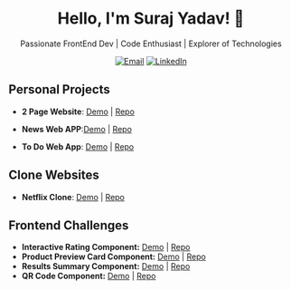 <!-- My Name -->
<h1 align="center">Hello, I'm Suraj Yadav! 👋</h1>

<!-- My Introduction -->
<p align="center">
  Passionate FrontEnd Dev | Code Enthusiast | Explorer of Technologies
</p>

<!-- Badges or Icons -->
<p align="center">
  <a href="mailto:surajyadav27092001@gmail.com"><img src="https://img.shields.io/badge/Email-%23D14836.svg?&style=flat-square&logo=Gmail&logoColor=white" alt="Email"></a>
  <a href="https://www.linkedin.com/in/surajydv/"><img src="https://img.shields.io/badge/LinkedIn-%230077B5.svg?&style=flat-square&logo=LinkedIn&logoColor=white" alt="LinkedIn"></a>
</p>


<!-- Projects -->

## Personal Projects

- **2 Page Website**: [Demo](https://figma-website-seven.vercel.app/) | [Repo](https://github.com/SurajTechsmith/Figma-to-Web-landing-page)

- **News Web APP**:[Demo](https://react-news-app-flame.vercel.app/) | [Repo](https://github.com/SurajTechsmith/React-News-App)

- **To Do Web App**: [Demo](https://to-do-list-app-lac.vercel.app/) | [Repo](https://github.com/SurajTechsmith/To-do-app-with-added-features)


## Clone Websites

- **Netflix Clone**: [Demo](https://netflix-ui-clone-tau.vercel.app/) | [Repo](https://github.com/SurajTechsmith/Netflix-UI-Clone)



<!-- Frontend Challenges -->
<h2 id="frontend-challenges">Frontend Challenges</h2>
<ul>
  <li>
    <strong>Interactive Rating Component:</strong>
    <a href="https://interactive-rating-component-one-kohl.vercel.app/">Demo</a> |
    <a href="https://github.com/SurajTechsmith/Interactive-rating-component">Repo</a>
  </li>
  <li>
    <strong>Product Preview Card Component:</strong>
    <a href="https://product-preview-card-component-kappa-one.vercel.app/">Demo</a> |
    <a href="https://github.com/SurajTechsmith/product-preview-card-component">Repo</a>
  </li>
  <li>
    <strong>Results Summary Component:</strong>
    <a href="https://results-summary-component-flax-six.vercel.app/">Demo</a> |
    <a href="https://github.com/SurajTechsmith/Results-summary-component">Repo</a>
  </li>
  <li>
    <strong>QR Code Component:</strong>
    <a href="https://qr-code-component-seven-phi.vercel.app/">Demo</a> |
    <a href="https://github.com/SurajTechsmith/qr-code-component">Repo</a>
  </li>
</ul>
